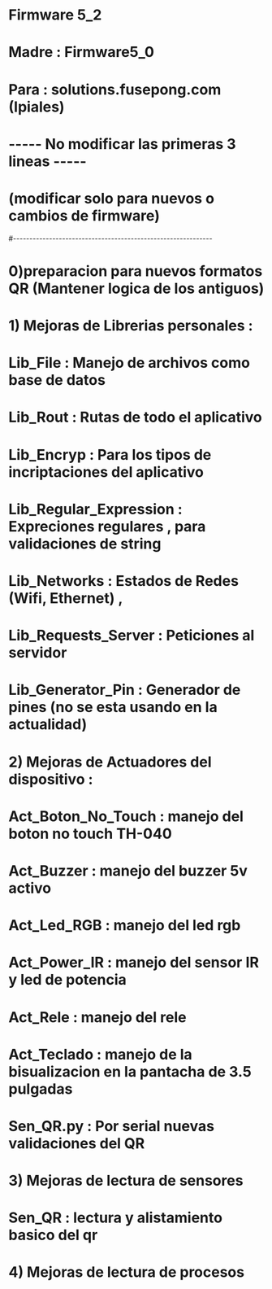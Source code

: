 # Firmware 5_2
# Madre : Firmware5_0
# Para  : solutions.fusepong.com (Ipiales)
# ----- No modificar las primeras 3 lineas -----
# (modificar solo para nuevos o cambios de firmware)
#-------------------------------------------------------------
# 0)preparacion para nuevos formatos QR (Mantener logica de los antiguos)
#
# 1) Mejoras de Librerias personales :
#
#   Lib_File               : Manejo de archivos como base de datos
#   Lib_Rout               : Rutas de todo el aplicativo
#   Lib_Encryp             : Para los tipos de incriptaciones del aplicativo
#   Lib_Regular_Expression : Expreciones regulares , para validaciones de string
#   Lib_Networks           : Estados de Redes (Wifi, Ethernet) ,
#   Lib_Requests_Server    : Peticiones al servidor
#   Lib_Generator_Pin      : Generador de pines (no se esta usando en la actualidad)
#
# 2) Mejoras de Actuadores del dispositivo :
#
#   Act_Boton_No_Touch     : manejo del boton no touch TH-040
#   Act_Buzzer             : manejo del buzzer 5v activo
#   Act_Led_RGB            : manejo del led rgb
#   Act_Power_IR           : manejo del sensor IR y led de potencia
#   Act_Rele               : manejo del rele
#   Act_Teclado            : manejo de la bisualizacion en la pantacha de 3.5 pulgadas
#   Sen_QR.py              : Por serial nuevas validaciones del QR
#
# 3)  Mejoras de lectura de sensores
#
#   Sen_QR                 : lectura y alistamiento basico del qr
# 4)  Mejoras de lectura de procesos
#
